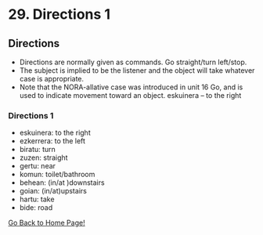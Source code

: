 # 29. Directions 1
## Directions
* Directions are normally given as commands. Go straight/turn left/stop.
* The subject is implied to be the listener and the object will take whatever case is appropriate.
* Note that the NORA-allative case was introduced in unit 16 Go, and is used to indicate movement toward an object. eskuinera – to the right

### Directions 1
* eskuinera: to the right
* ezkerrera: to the left
* biratu: turn
* zuzen: straight
* gertu: near
* komun: toilet/bathroom
* behean: (in/at )downstairs
* goian: (in/at)upstairs
* hartu: take
* bide: road

[ Go Back to Home Page!](..)
